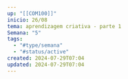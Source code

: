 ```yaml
---
up: "[[COM100]]"
inicio: 26/08
tema: aprendizagem criativa - parte 1
Semana: "5"
tags:
  - "#type/semana"
  - "#status/active"
created: 2024-07-29T07:04
updated: 2024-07-29T07:04
---
```

